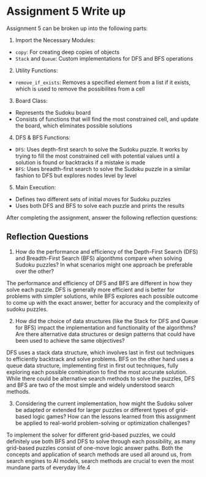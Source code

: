 # Assignment 5 Write up

Assignment 5 can be broken up into the following parts:
1. Import the Necessary Modules:
- `copy`: For creating deep copies of objects
- `Stack` and `Queue`: Custom implementations for DFS and BFS operations
2. Utility Functions: 
- `remove_if_exists`: Removes a specified element from a list if it exists, which is used to remove the possibilites from a cell
3. Board Class:
- Represents the Sudoku board
- Consists of functions that will find the most constrained cell, and update the board, which eliminates possible solutions
4. DFS & BFS Functions:
- `DFS`: Uses depth-first search to solve the Sudoku puzzle. It works by trying to fill the most constrained cell with potential values until a solution is found or backtracks if a mistake is made
- `BFS`: Uses breadth-first search to solve the Sudoku puzzle in a similar fashion to DFS but explores nodes level by level
5. Main Execution:
- Defines two different sets of initial moves for Sudoku puzzles
- Uses both DFS and BFS to solve each puzzle and prints the results


After completing the assignment, answer the following reflection questions:

## Reflection Questions

1. How do the performance and efficiency of the Depth-First Search (DFS) and Breadth-First Search (BFS) algorithms compare when solving Sudoku puzzles? In what scenarios might one approach be preferable over the other?

The performance and efficiency of DFS and BFS are different in how they solve each puzzle. DFS is generally more efficient and is better for problems with simpler solutions, while BFS explores each possible outcome to come up with the exact answer, better for accuracy and the complexity of sudoku puzzles.

2. How did the choice of data structures (like the Stack for DFS and Queue for BFS) impact the implementation and functionality of the algorithms? Are there alternative data structures or design patterns that could have been used to achieve the same objectives?

DFS uses a stack data structure, which involves last in first out techniques to efficiently backtrack and solve problems. BFS on the other hand uses a queue data structure, implementing first in first out techniques, fully exploring each possible combination to find the most accurate solution. While there could be alternative search methods to solve the puzzles, DFS and BFS are two of the most simple and widely understood search methods.

3. Considering the current implementation, how might the Sudoku solver be adapted or extended for larger puzzles or different types of grid-based logic games? How can the lessons learned from this assignment be applied to real-world problem-solving or optimization challenges?

To implement the solver for different grid-based puzzles, we could definitely use both BFS and DFS to solve through each possibility, as many grid-based puzzles consist of one-move logic answer paths. Both the concepts and application of search methods are used all around us, from search engines to AI models, search methods are crucial to even the most mundane parts of everyday life.4